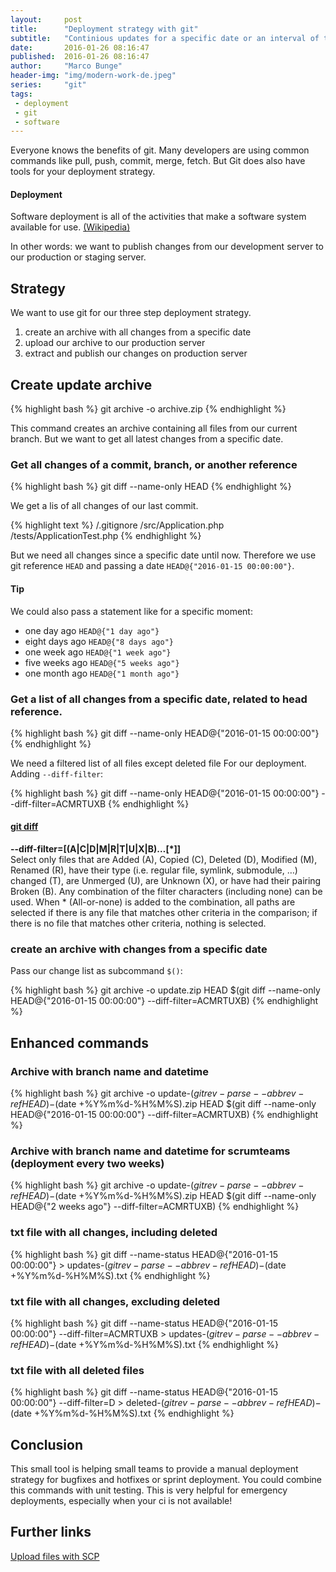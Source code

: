 ```yaml
---
layout:     post
title:      "Deployment strategy with git"
subtitle:   "Continious updates for a specific date or an interval of time"
date:       2016-01-26 08:16:47
published:  2016-01-26 08:16:47
author:     "Marco Bunge"
header-img: "img/modern-work-de.jpeg"
series:     "git"
tags:
 - deployment
 - git
 - software
---
```


Everyone knows the benefits of git. Many developers are using common commands like pull, push, commit, merge, fetch. But Git does also have tools for your deployment strategy.

<div class="callout callout-info">
  <h4>Deployment</h4>
  <p>Software deployment is all of the activities that make a software system available for use. <a href="https://en.wikipedia.org/wiki/Software_deployment" targte="_blank">(Wikipedia)</a></p>
</div>

In other words: we want to publish changes from our development server to our production or staging server.

## Strategy

We want to use git for our three step deployment strategy.

1. create an archive with all changes from a specific date
2. upload our archive to our production server
3. extract and publish our changes on production server

## Create update archive

{% highlight bash %}
git archive -o archive.zip
{% endhighlight %}

This command creates an archive containing all files from our current branch. But we want to get all latest changes from a specific date. 

### Get all changes of a commit, branch, or another reference

{% highlight bash %}
git diff --name-only HEAD
{% endhighlight %}

We get a lis of all changes of our last commit.

{% highlight text %}
/.gitignore
/src/Application.php
/tests/ApplicationTest.php
{% endhighlight %}

But we need all changes since a specific date until now. Therefore we use git reference `HEAD` and passing a date `HEAD@{"2016-01-15 00:00:00"}`. 

<div class="callout callout-info">
    <h4>Tip</h4>
    <p>We could also pass a statement like for a specific moment:</p>
    <ul>
      <li>one day ago <code>HEAD@{"1 day ago"}</code></li>
      <li>eight days ago <code>HEAD@{"8 days ago"}</code></li>
      <li>one week ago <code>HEAD@{"1 week ago"}</code></li>
      <li>five weeks ago <code>HEAD@{"5 weeks ago"}</code></li>
      <li>one month ago <code>HEAD@{"1 month ago"}</code></li>
    </ul>
</div>

### Get a list of all changes from a specific date, related to head reference.

{% highlight bash %}
git diff --name-only HEAD@{"2016-01-15 00:00:00"}
{% endhighlight %}

We need a filtered list of all files except deleted file For our deployment. Adding `--diff-filter`:

{% highlight bash %}
git diff --name-only HEAD@{"2016-01-15 00:00:00"} --diff-filter=ACMRTUXB
{% endhighlight %}

<div class="callout callout-info">
    <h4><a href="https://git-scm.com/docs/git-diff" target="_blank">git diff</a></h4>
    <p><b>--diff-filter=[(A|C|D|M|R|T|U|X|B)…​[*]]</b><br>Select only files that are Added (A), Copied (C), Deleted (D), Modified (M), Renamed (R), have their type (i.e. regular file, symlink, submodule, …​) changed (T), are Unmerged (U), are Unknown (X), or have had their pairing Broken (B). Any combination of the filter characters (including none) can be used. When * (All-or-none) is added to the combination, all paths are selected if there is any file that matches other criteria in the comparison; if there is no file that matches other criteria, nothing is selected.</p>
</div>

### create an archive with changes from a specific date

Pass our change list as subcommand `$()`:

{% highlight bash %}
git archive -o update.zip HEAD $(git diff --name-only HEAD@{"2016-01-15 00:00:00"} --diff-filter=ACMRTUXB)
{% endhighlight %}

## Enhanced commands

### Archive with branch name and datetime

{% highlight bash %}
git archive -o update-$(git rev-parse --abbrev-ref HEAD)-$(date +%Y%m%d-%H%M%S).zip HEAD $(git diff --name-only HEAD@{"2016-01-15 00:00:00"} --diff-filter=ACMRTUXB)
{% endhighlight %}

### Archive with branch name and datetime for scrumteams (deployment every two weeks)

{% highlight bash %}
git archive -o update-$(git rev-parse --abbrev-ref HEAD)-$(date +%Y%m%d-%H%M%S).zip HEAD $(git diff --name-only HEAD@{"2 weeks ago"} --diff-filter=ACMRTUXB)
{% endhighlight %}

### txt file with all changes, including deleted

{% highlight bash %}
git diff --name-status HEAD@{"2016-01-15 00:00:00"} > updates-$(git rev-parse --abbrev-ref HEAD)-$(date +%Y%m%d-%H%M%S).txt
{% endhighlight %}

### txt file with all changes, excluding deleted

{% highlight bash %}
git diff --name-status HEAD@{"2016-01-15 00:00:00"} --diff-filter=ACMRTUXB > updates-$(git rev-parse --abbrev-ref HEAD)-$(date +%Y%m%d-%H%M%S).txt
{% endhighlight %}

### txt file with all deleted files

{% highlight bash %}
git diff --name-status HEAD@{"2016-01-15 00:00:00"} --diff-filter=D > deleted-$(git rev-parse --abbrev-ref HEAD)-$(date +%Y%m%d-%H%M%S).txt
{% endhighlight %}

## Conclusion

This small tool is helping small teams to provide a manual deployment strategy for bugfixes and hotfixes or sprint deployment. You could combine this commands with unit testing. This is very helpful for emergency deployments, especially when your ci is not available!

## Further links

<a href="http://www.binarytides.com/linux-scp-command/" target="_blank">Upload files with SCP</a>
